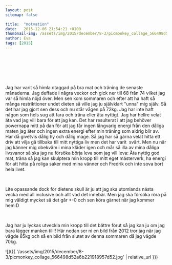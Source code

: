 ```yaml
---
layout: post
sitemap: false

title:  "motvation"
date:   2015-12-06 21:54:21 +0100
thumbnail-img: /assets/img/2015/december/8-3/picmonkey_collage_566498d52a6b221918957d52.jpg
author: Eva
tags: [2015]
---
```


 

 

 

Jag har varit så himla otaggad på bra mat och träning de senaste månaderna. Jag deffade i några veckor och gick ner till 68 från 74 vilket jag var så himla nöjd över. Men sen kom sommaren och efter att ha haft så många restriktioner undet dieten så ville jag ju självklart "unna" mig själv. Så det har jag gjort sen dess och nu står vågen på 72kg. Jag har inte haft någon som hels sug att fara och träna eller äta nyttigt. Jag har hellre velat äta vad jag vill bara för att jag kan. Det har resulterat i att jag behöver powernapa mitt på dan för att jag får ingen långvarig energi från den dåliga maten jag äter och ingen extra energi efter min träning som aldrig blir av. Har då givetvis dålig hy och dålig mage. Så jag har så gärna velat hitta ett driv att vilja gå tillbaka till mitt nyttiga liv men det har varit  svårt. Men nu när jag känner mig obekväm i mina kläder igen och mår så illa av mina dåliga livsvanor så ska jag nu försöka börja leva som jag vill leva: Äta nyttig god mat, träna så jag kan skulptera min kropp till mitt eget mästerverk, ha energi för att hitta på roliga saker med mina vänner och Fredrik och inte sova bort hela livet. 

 

Lite opassande dock för dietens skull är ju att jag ska utomlands nästa vecka med all inclusive och allt vad det innebär. Men jag ska försöka röra på mig väldigt mycket så det går +-0 och sen köra gärnet när jag kommer hem:D 

 

Jag har ju lyckas utveckla min kropp till det bättre förut så jag kan ju om jag bara lägger manken till!! Här nedan ser ni en bild från 2012 tror jag när jag vägde 85kg och så en bild från slutet av denna sommaren då jag vägde 70kg.

![]({{ '/assets/img/2015/december/8-3/picmonkey_collage_566498d52a6b221918957d52.jpg'  | relative_url }})

